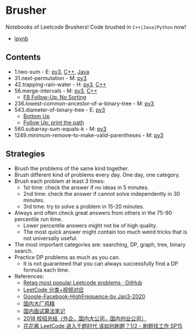# Brusher

Notebooks of Leetcode Brushers! Code brushed in `C++|Java|Python` now!

- [ipynb](./ipynb/contents.md)

## Contents

- 1.two-sum - E: [py3](https://raw.githubusercontent.com/novate/brusher/master/py/1.two-sum.py), [C++](./cpp/1.two-sum.cpp), [Java](./java/1.two-sum.java)
- 31.next-permutation - M: [py3](https://raw.githubusercontent.com/novate/brusher/master/py/next-permutation.py)
- 42.trapping-rain-water - H: [py3](https://raw.githubusercontent.com/novate/brusher/master/py/42.trapping-rain-water.py), [C++](./cpp/42.trapping-rain-water.cpp)
- 56.merge-intervals - M: [py3](https://raw.githubusercontent.com/novate/brusher/master/py/56.merge-intervals.py), [C++](./cpp/56.merge-intervals.cpp)
  - [FB Follow-Up: No Sorting](https://leetcode.com/problems/merge-intervals/discuss/355318/Fully-Explained-and-Clean-Interval-Tree-for-Facebook-Follow-Up-No-Sorting)
- 236.lowest-common-ancestor-of-a-binary-tree - M: [py3](https://raw.githubusercontent.com/novate/brusher/master/py/236.lowest-common-ancestor-of-a-binary-tree.py)
- 543.diameter-of-binary-tree - E: [py3](https://raw.githubusercontent.com/novate/brusher/master/py/543.diameter-of-binary-tree.py)
  - [Bottom Up](https://bit.ly/3A5nN6M)
  - [Follow Up: print the path](https://leetcode.com/problems/diameter-of-binary-tree/solution/960891)
- 560.subarray-sum-equals-k - M: [py3](https://raw.githubusercontent.com/novate/brusher/master/py/560.subarray-sum-equals-k.py)
- 1249.minimum-remove-to-make-valid-parentheses - M: [py3](https://raw.githubusercontent.com/novate/brusher/master/py/1249.minimum-remove-to-make-valid-parentheses.py)

## Strategies

- Brush the problems of the same kind together.
- Brush different kind of problems every day. One day, one category.
- Brush each problem at least 3 times:
  - 1st time: check the answer if no ideas in 5 minutes.
  - 2nd time: check the answer if cannot solve independently in 30 minutes.
  - 3rd time: try to solve a problem in 15-20 minutes.
- Always and often check great answers from others in the 75-90 percentile run time.
  - Lower percentile answers might not be of high quality.
  - The most quick answer might contain too much weird tricks that is not universally useful.
- The most important categories are: searching, DP, graph, tree, binary search.
- Practice DP problems as much as you can.
  - It is not guaranteed that you can always successfully find a DP formula each time.
- References:
  - [Retag most popular Leetcode problems · GitHub](https://gist.github.com/Windsooon/e663358a6be45a93af2665206c4d4ae9)
  - [LeetCode 分类+视频对应](https://docs.google.com/spreadsheets/d/1HV-iKgYJL4DpSOX1M-HcYG1cmz5CQxoduLOdEoTnIXo)
  - [Google-Facebook-HighFrequence-by Jan3-2020](https://docs.google.com/spreadsheets/d/1WUgkdKxoqkyU5DPEaXenZgDHbLzEUXs5q5IPNZKD54A/edit?usp=sharing)
  - [国内大厂鸡精](https://github.com/imhuay/Algorithm_Interview_Notes-Chinese)
  - [国内面试算法笔记](https://github.com/imhuay/Algorithm_for_Interview-Chinese)
  - [2018 校招总结（外企，国内大公司，国内创业公司）](https://www.nowcoder.com/discuss/52516)
  - [花花酱 LeetCode 进入千题时代 该如何刷题？1/2 - 刷题找工作 SP15](https://www.youtube.com/watch?v=NdWYxz3izH4)
